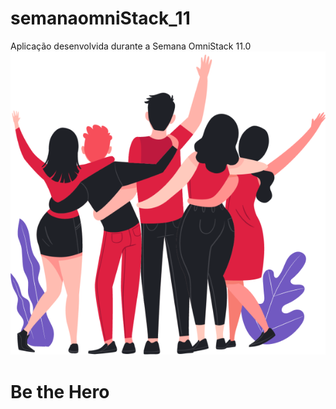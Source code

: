 # semanaomniStack_11
Aplicação desenvolvida durante a Semana OmniStack 11.0
![](frontend/src/assets/heroes.png)<br>
<h1><strong>Be the Hero</strong></h1>

